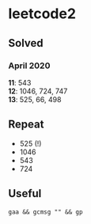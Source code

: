 # leetcode2

## Solved
### April 2020
**11**: 543  
**12**: 1046, 724, 747  
**13**: 525, 66, 498  

## Repeat
* 525 (!)
* 1046
* 543
* 724

## Useful

``` gaa && gcmsg "" && gp ```